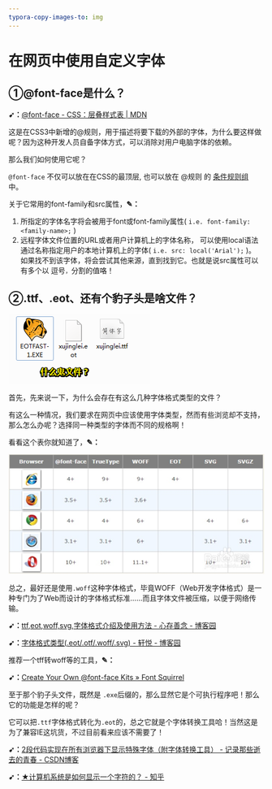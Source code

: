 ```yaml
---
typora-copy-images-to: img
---
```


# 在网页中使用自定义字体

## ①@font-face是什么？

**➹：**[@font-face - CSS：层叠样式表 | MDN](https://developer.mozilla.org/zh-CN/docs/Web/CSS/@font-face)

这是在CSS3中新增的@规则，用于描述将要下载的外部的字体，为什么要这样做呢？因为这种开发人员自备字体方式，可以消除对用户电脑字体的依赖。

那么我们如何使用它呢？

 `@font-face` 不仅可以放在在CSS的最顶层, 也可以放在 @规则 的 [条件规则组](https://developer.mozilla.org/zh-CN/docs/CSS/At-rule#Conditional_Group_Rules) 中。

关于它常用的font-family和src属性，**✎：**

1. 所指定的字体名字将会被用于font或font-family属性( `i.e. font-family: <family-name>;` )
2. 远程字体文件位置的URL或者用户计算机上的字体名称， 可以使用local语法通过名称指定用户的本地计算机上的字体( `i.e. src: local('Arial');` )。 如果找不到该字体，将会尝试其他来源，直到找到它。也就是说src属性可以有多个以 逗号`，`分割的值咯！

## ②.ttf、.eot、还有个豹子头是啥文件？

![1542735031099](img/1542735031099.png)

首先，先来说一下，为什么会存在有这么几种字体格式类型的文件？

有这么一种情况，我们要求在网页中应该使用字体类型，然而有些浏览却不支持，那么怎么办呢？选择同一种类型的字体而不同的规格啊！

看看这个表你就知道了，**✎：**

![1542818876241](img/1542818876241.png)

总之，最好还是使用`.woff`这种字体格式，毕竟WOFF（Web开发字体格式）是一种专门为了Web而设计的字体格式标准……而且字体文件被压缩，以便于网络传输。

**➹：**[ttf,eot,woff,svg,字体格式介绍及使用方法 - 心存善念 - 博客园](http://www.cnblogs.com/xcsn/p/6019048.html)

**➹：**[字体格式类型(.eot/.otf/.woff/.svg) - 轩悦 - 博客园](https://www.cnblogs.com/jiayuexuan/p/7235861.html)

推荐一个tff转woff等的工具，**✎：**

**➹：**[Create Your Own @font-face Kits » Font Squirrel](https://www.fontsquirrel.com/tools/webfont-generator)

至于那个豹子头文件，既然是 `.exe`后缀的，那么显然它是个可执行程序吧！那么它的功能是怎样的呢？

它可以把`.ttf`字体格式转化为`.eot`的，总之它就是个字体转换工具哈！当然这是为了兼容IE这坑货，不过目前看来应该不需要了！

**➹：**[2段代码实现在所有浏览器下显示特殊字体（附字体转换工具） - 记录那些逝去的青春 - CSDN博客](https://blog.csdn.net/xqd890608/article/details/13511837)

**➹：**[★计算机系统是如何显示一个字符的？ - 知乎](https://www.zhihu.com/question/24340504/answer/29927340)

